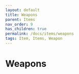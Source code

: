 ```yaml
---
layout: default
title: Weapons
parent: Items
nav_order: 9
has_children: true
permalink: /docs/items/weapons
tags: Item, Items, Weapon
---
```


# Weapons